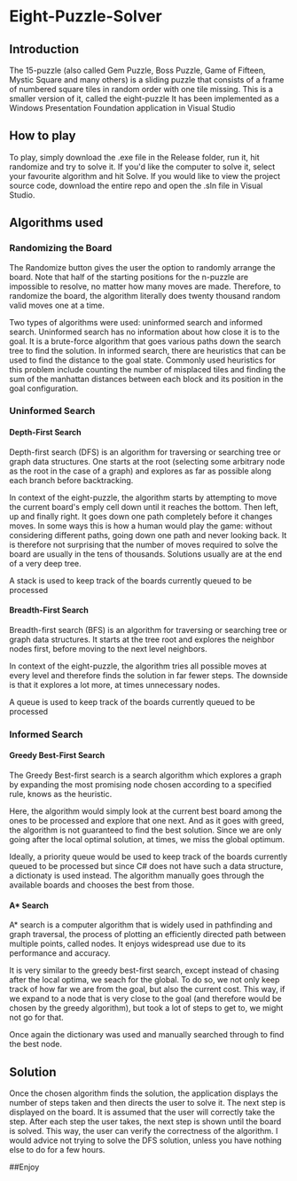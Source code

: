 # Eight-Puzzle-Solver

## Introduction

The 15-puzzle (also called Gem Puzzle, Boss Puzzle, Game of Fifteen, Mystic Square and many others) is a sliding puzzle that consists of a frame of numbered square tiles in random order with one tile missing.
This is a smaller version of it, called the eight-puzzle
It has been implemented as a Windows Presentation Foundation application in Visual Studio

## How to play

To play, simply download the .exe file in the Release folder, run it, hit randomize and try to solve it. If you'd like the computer to solve it, select your favourite algorithm and hit Solve. 
If you would like to view the project source code, download the entire repo and open the .sln file in Visual Studio. 

## Algorithms used

### Randomizing the Board

The Randomize button gives the user the option to randomly arrange the board. Note that half of the starting positions for the n-puzzle are impossible to resolve, no matter how many moves are made. Therefore, to randomize the board, the algorithm literally does twenty thousand random valid moves one at a time.

Two types of algorithms were used: uninformed search and informed search. Uninformed search has no information about how close it is to the goal. It is a brute-force algorithm that goes various paths down the search tree to find the solution. In informed search, there are heuristics that can be used to find the distance to the goal state. Commonly used heuristics for this problem include counting the number of misplaced tiles and finding the sum of the manhattan distances between each block and its position in the goal configuration. 

### Uninformed Search

#### Depth-First Search

Depth-first search (DFS) is an algorithm for traversing or searching tree or graph data structures. One starts at the root (selecting some arbitrary node as the root in the case of a graph) and explores as far as possible along each branch before backtracking.

In context of the eight-puzzle, the algorithm starts by attempting to move the current board's emply cell down until it reaches the bottom. Then left, up and finally right. It goes down one path completely before it changes moves. In some ways this is how a human would play the game: without considering different paths, going down one path and never looking back. It is therefore not surprising that the number of moves required to solve the board are usually in the tens of thousands. Solutions usually are at the end of a very deep tree.

A stack is used to keep track of the boards currently queued to be processed

#### Breadth-First Search

Breadth-first search (BFS) is an algorithm for traversing or searching tree or graph data structures. It starts at the tree root and explores the neighbor nodes first, before moving to the next level neighbors.

In context of the eight-puzzle, the algorithm tries all possible moves at every level and therefore finds the solution in far fewer steps. The downside is that it explores a lot more, at times unnecessary nodes. 

A queue is used to keep track of the boards currently queued to be processed

### Informed Search

#### Greedy Best-First Search

The Greedy Best-first search is a search algorithm which explores a graph by expanding the most promising node chosen according to a specified rule, knows as the heuristic.

Here, the algorithm would simply look at the current best board among the ones to be processed and explore that one next. And as it goes with greed, the algorithm is not guaranteed to find the best solution. Since we are only going after the local optimal solution, at times, we miss the global optimum.

Ideally, a priority queue would be used to keep track of the boards currently queued to be processed but since C# does not have such a data structure, a dictionaty is used instead. The algorithm manually goes through the available boards and chooses the best from those.

#### A* Search

A* search is a computer algorithm that is widely used in pathfinding and graph traversal, the process of plotting an efficiently directed path between multiple points, called nodes. It enjoys widespread use due to its performance and accuracy.

It is very similar to the greedy best-first search, except instead of chasing after the local optima, we seach for the global. To do so, we not only keep track of how far we are from the goal, but also the current cost. This way, if we expand to a node that is very close to the goal (and therefore would be chosen by the greedy algorithm), but took a lot of steps to get to, we might not go for that.

Once again the dictionary was used and manually searched through to find the best node.

## Solution

Once the chosen algorithm finds the solution, the application displays the number of steps taken and then directs the user to solve it. The next step is displayed on the board. It is assumed that the user will correctly take the step. After each step the user takes, the next step is shown until the board is solved. This way, the user can verify the correctness of the algorithm. I would advice not trying to solve the DFS solution, unless you have nothing else to do for a few hours.

##Enjoy